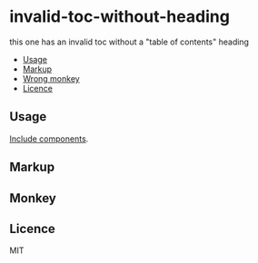 # invalid-toc-without-heading

this one has an invalid toc without a "table of contents" heading

- [Usage](#usage)
- [Markup](#markup)
- [Wrong monkey](#404-no-such-monkey)
- [Licence](#license)

## Usage

[Include components](https://origami.ft.com/documentation/components/#including-origami-components-in-your-project).

## Markup

## Monkey

## Licence

MIT
